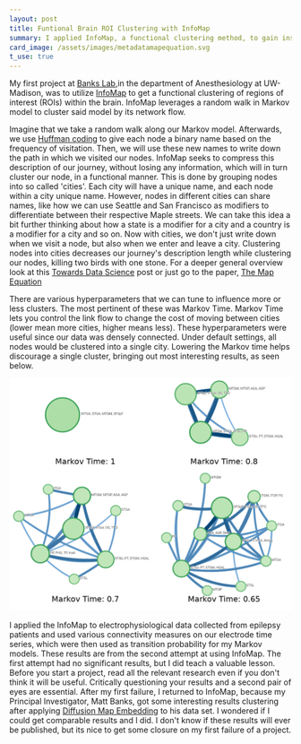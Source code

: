 ```yaml
---
layout: post
title: Funtional Brain ROI Clustering with InfoMap
summary: I applied InfoMap, a functional clustering method, to gain insight into how different parts of the brain interact.
card_image: /assets/images/metadatamapequation.svg
t_use: true
---
```


My first project at [Banks Lab](https://bankslab.wiscweb.wisc.edu/),in the department of Anesthesiology at UW-Madison, was to utilize [InfoMap](https://www.mapequation.org/) to get a functional clustering of regions of interest (ROIs) within the brain. InfoMap leverages a random walk in Markov model to cluster said model by its network flow.

 Imagine that we take a random walk along our Markov model. Afterwards, we use [Huffman coding](https://en.wikipedia.org/wiki/Huffman_coding) to give each node a binary name based on the frequency of visitation. Then, we will use these new names to write down the path in which we visited our nodes. InfoMap seeks to compress this description of our journey, without losing any information, which will in turn cluster our node, in a functional manner. This is done by grouping nodes into so called 'cities'. Each city will have a unique name, and each node within a city unique name. However, nodes in different cities can share names, like how we can use Seattle and San Francisco as modifiers to differentiate between their respective Maple streets. We can take this idea a bit further thinking about how a state is a modifier for a city and a country is a modifier for a city and so on. Now with cities, we don't just write down when we visit a node, but also when we enter and leave a city. Clustering nodes into cities decreases our journey's description length while clustering our nodes, killing two birds with one stone. For a deeper general overview look at this [Towards Data Science](https://towardsdatascience.com/infomap-algorithm-9b68b7e8b86) post or just go to the paper, [The Map Equation](https://www.mapequation.org/assets/publications/EurPhysJ2010Rosvall.pdf)

There are various hyperparameters that we can tune to influence more or less clusters. The most pertinent of these was Markov Time. Markov Time lets you control the link flow to change the cost of moving between cities (lower mean more cities, higher means less). These hyperparameters were useful since our data was densely connected. Under default settings, all nodes would be clustered into a single city. Lowering the Markov time helps discourage a single cluster, bringing out most interesting results, as seen below.

![InfoMap Markov Time Example](/assets/images/infomap_markov_time.png "InfoMap Markov Time Example")

I applied the InfoMap to electrophysiological data collected from epilepsy patients and used various connectivity measures on our electrode time series, which were then used as transition probability for my Markov models. These results are from the second attempt at using InfoMap. The first attempt had no significant results, but I did teach a valuable lesson. Before you start a project, read all the relevant research even if you don't think it will be useful. Critically questioning  your results and a second pair of eyes are essential. After my first failure, I returned to InfoMap, because my Principal Investigator, Matt Banks, got some interesting results clustering after applying [Diffusion Map Embedding]({{site.url}}/projects/dme-func-geom) to his data set. I wondered if I could get comparable results and I did. I don't know if these results will ever be published, but its nice to get some closure on my first failure of a project.
